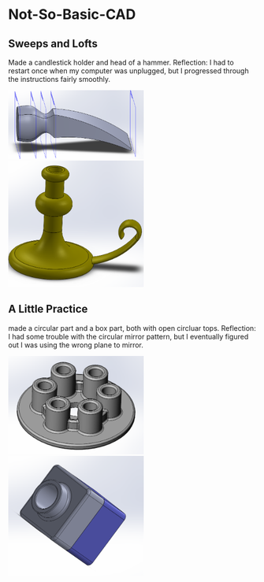 # Not-So-Basic-CAD
## Sweeps and Lofts
Made a candlestick holder and head of a hammer. Reflection: I had to restart once when my computer was unplugged, but I progressed through the instructions fairly smoothly.

<img src="Images/Hammer%20(Loft).PNG" width="275">

<img src="Images/Resolves%20And%20Sweeps%20Pic.PNG" width="275">

## A Little Practice
made a circular part and a box part, both with open circluar tops. Reflection: I had some trouble with the circular mirror pattern, but I eventually figured out I was using the wrong plane to mirror.

<img src="Images/Lesson%201%20Part%20pic%20(from%20Canvas).PNG" width="275">

<img src="Images/Tutor%20Assembly%20Pic.PNG" width="275">
